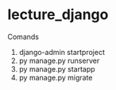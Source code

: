 # lecture_django
Comands
1. django-admin startproject <name>
2. py manage.py runserver
3. py manage.py startapp <name>
4. py manage.py migrate
